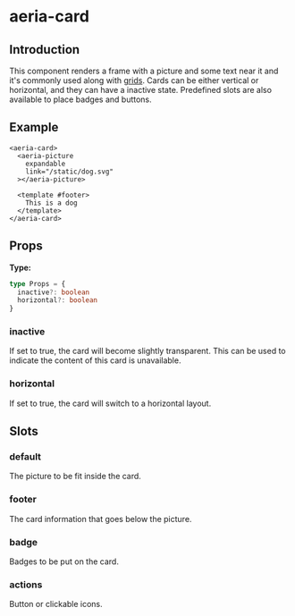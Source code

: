 # aeria-card

## Introduction

This component renders a frame with a picture and some text near it and it's commonly used along with [grids](/aeria-ui/cheatsheet/create-a-list-or-a-grid-of-cards). Cards can be either vertical or horizontal, and they can have a inactive state. Predefined slots are also available to place badges and buttons.

## Example

```vue-html
<aeria-card>
  <aeria-picture
    expandable
    link="/static/dog.svg"
  ></aeria-picture>

  <template #footer>
    This is a dog
  </template>
</aeria-card>
```

## Props

**Type:**

```typescript
type Props = {
  inactive?: boolean
  horizontal?: boolean
}
```

### inactive <Badge type="tip" text="boolean" />

If set to true, the card will become slightly transparent. This can be used to
indicate the content of this card is unavailable.

### horizontal <Badge type="tip" text="boolean" />

If set to true, the card will switch to a horizontal layout.

## Slots

### default

The picture to be fit inside the card.

### footer

The card information that goes below the picture.

### badge

Badges to be put on the card.

### actions

Button or clickable icons.
